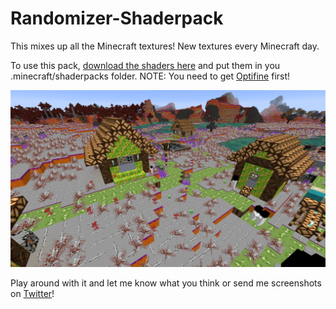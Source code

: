 # Randomizer-Shaderpack
This mixes up all the Minecraft textures! New textures every Minecraft day.

To use this pack, [download the shaders here](https://github.com/XorDev/Randomizer-Shaderpack/archive/master.zip) and put them in you .minecraft/shaderpacks folder.
NOTE: You need to get [Optifine](https://optifine.net/downloads) first!

![Village](/screenshots/village.png)

Play around with it and let me know what you think or 
send me screenshots on [Twitter](https://twitter.com/XorDev)!
